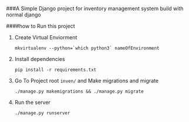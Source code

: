 ###A Simple Django project for inventory management system build with normal django

####how to Run this project

1. Create Virtual Enviorment
	```
	mkvirtualenv --python=`which python3` nameOfEnvironment
	```

2. Install dependencies
	```
	pip install -r requirements.txt
	```

3. Go To Project root `inven/` and  Make migrations and migrate
	```
	./manage.py makemigrations && ./manage.py migrate
	```

4. Run the server
	```
	./manage.py runserver 
    ```